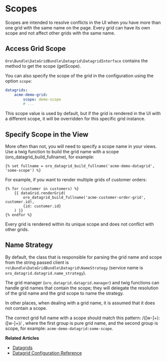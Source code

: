 <a id="customizing-data-grid-in-orocommerce-backend-scopes"></a>

# Scopes

Scopes are intended to resolve conflicts in the UI when you have more than one grid with the same name on the page.
Every grid can have its own scope and not affect other grids with the same name.

## Access Grid Scope

`Oro\Bundle\DataGridBundle\Datagrid\DatagridInterface` contains the method to get the scope (getScope).

You can also specify the scope of the grid in the configuration using the option `scope`:

```yaml
datagrids:
    acme-demo-grid:
        scope: demo-scope
        # ...
```

This scope value is used by default, but if the grid is rendered in the UI with a different scope, it will be overridden for this specific grid instance.

## Specify Scope in the View

More often than not, you will need to specify a scope name in your views. Use a twig function to build the grid name with a scope (oro_datagrid_build_fullname), for example:

```twig
{% set fullname = oro_datagrid_build_fullname('acme-demo-datagrid', 'some-scope') %}
```

For example, if you want to render multiple grids of customer orders:

```twig
{% for (customer in customers) %}
    {{ dataGrid.renderGrid(
        oro_datagrid_build_fullname('acme-customer-order-grid', customer.id),
        {id: customer.id}
    ) }}
{% endfor %}
```

Every grid is rendered within its unique scope and does not conflict with other grids.

## Name Strategy

By default, the class that is responsible for parsing the grid name and scope from the string passed client is `ro\Bundle\DataGridBundle\Datagrid\NameStrategy` (service name is `oro_datagrid.datagrid.name_strategy`).

The grid manager (`oro_datagrid.datagrid.manager`) and twig functions can handle grid names that contain the scope; they will delegate the resolution of the grid name and the grid scope to name the strategy.

In other places, when dealing with a grid name, it is assumed that it does not contain a scope.

The correct grid full name with a scope should match this pattern: /([w-]+):([w-]+)/ , where the first group is pure grid name, and the second group is scope, for example: `acme-demo-datagrid:some-scope`.

**Related Articles**

* [Datagrids](../../data-grids/index.md#data-grids)
* [Datagrid Configuration Reference](../../../configuration/yaml/datagrids.md#reference-format-datagrids)
